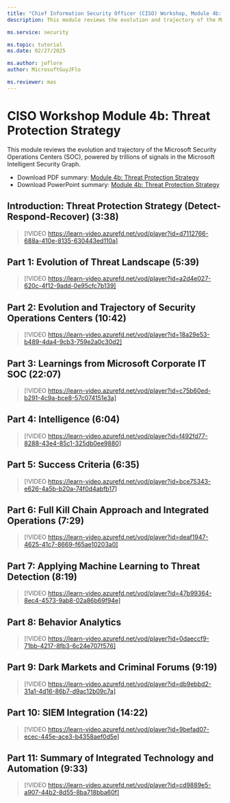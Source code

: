 ```yaml
---
title: "Chief Information Security Officer (CISO) Workshop, Module 4b: Threat Protection Strategy"
description: This module reviews the evolution and trajectory of the Microsoft Security Operations Centers (SOC), powered by trillions of signals in the Microsoft Intelligent Security Graph.

ms.service: security

ms.topic: tutorial
ms.date: 02/27/2025

ms.author: joflore
author: MicrosoftGuyJFlo

ms.reviewer: mas
---
```

# CISO Workshop Module 4b: Threat Protection Strategy 

This module reviews the evolution and trajectory of the Microsoft Security Operations Centers (SOC), powered by trillions of signals in the Microsoft Intelligent Security Graph.

- Download PDF summary: [Module 4b: Threat Protection Strategy](https://download.microsoft.com/download/e/0/3/e037fdcb-67f8-43f7-b137-36ffed7e317c/ciso-workshop-4b-threat-protection-strategy.pdf)
- Download PowerPoint summary: [Module 4b: Threat Protection Strategy](https://download.microsoft.com/download/e/0/3/e037fdcb-67f8-43f7-b137-36ffed7e317c/ciso-workshop-4b-threat-protection-strategy.pptx)

## Introduction: Threat Protection Strategy (Detect-Respond-Recover) (3:38)

> [!VIDEO https://learn-video.azurefd.net/vod/player?id=d7112766-688a-410e-8135-630443ed110a]

## Part 1: Evolution of Threat Landscape (5:39)

> [!VIDEO https://learn-video.azurefd.net/vod/player?id=a2d4e027-620c-4f12-9add-0e95cfc7b139]

## Part 2: Evolution and Trajectory of Security Operations Centers (10:42)

> [!VIDEO https://learn-video.azurefd.net/vod/player?id=18a29e53-b489-4da4-9cb3-759e2a0c30d2]

## Part 3: Learnings from Microsoft Corporate IT SOC (22:07)

> [!VIDEO https://learn-video.azurefd.net/vod/player?id=c75b60ed-b291-4c9a-bce8-57c074151e3a]

## Part 4: Intelligence (6:04)

> [!VIDEO https://learn-video.azurefd.net/vod/player?id=f492fd77-8288-43e4-85c1-325db0ee9880]

## Part 5: Success Criteria (6:35)

> [!VIDEO https://learn-video.azurefd.net/vod/player?id=bce75343-e626-4a5b-b20a-74f0d4abfb17]

## Part 6: Full Kill Chain Approach and Integrated Operations (7:29)

> [!VIDEO https://learn-video.azurefd.net/vod/player?id=deaf1947-4625-41c7-8669-f65ae10203a0]

## Part 7: Applying Machine Learning to Threat Detection (8:19)

> [!VIDEO https://learn-video.azurefd.net/vod/player?id=47b99364-8ec4-4573-9ab8-02a86b69f94e]

## Part 8: Behavior Analytics

> [!VIDEO https://learn-video.azurefd.net/vod/player?id=0daeccf9-71bb-4217-8fb3-6c24e707f576]

## Part 9: Dark Markets and Criminal Forums (9:19)

> [!VIDEO https://learn-video.azurefd.net/vod/player?id=db9ebbd2-31a1-4d16-86b7-d9ac12b09c7a]

## Part 10: SIEM Integration (14:22)

> [!VIDEO https://learn-video.azurefd.net/vod/player?id=9befad07-ecec-445e-ace3-b4358aef0d5e]

## Part 11: Summary of Integrated Technology and Automation (9:33)

> [!VIDEO https://learn-video.azurefd.net/vod/player?id=cd9889e5-a907-44b2-8d55-8ba718bba60f]
